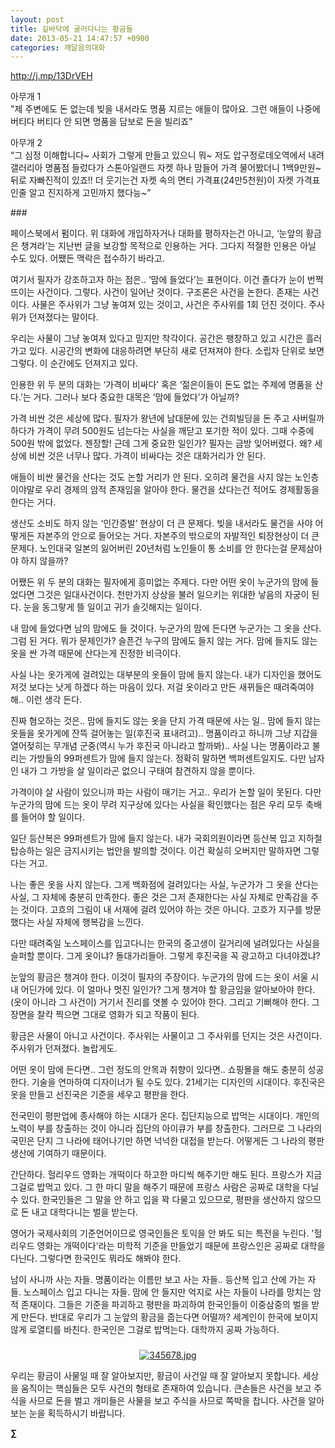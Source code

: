 ```yaml
---
layout: post
title: 길바닥에 굴러다니는 황금들
date: 2013-05-21 14:47:57 +0900
categories: 깨달음의대화
---
```

<http://j.mp/13DrVEH>



아무개 1  
"제 주변에도 돈 없는데 빚을 내서라도 명품 지르는 애들이 많아요. 그런 애들이 나중에 버티다 버티다 안 되면 명품을 담보로 돈을 빌리죠" 


  


아무개 2     
“그 심정 이해합니다~ 사회가 그렇게 만들고 있으니 뭐~ 저도 압구정로데오역에서 내려 갤러리아 명품점 들렀다가 스톤아일랜드 자켓 하나 맘들어 가격 물어봤더니 1백9만원~ 뒤로 자빠진적이 있죠!! 더 웃기는건 자켓 속의 면티 가격표(24만5천원)이 자켓 가격표인줄 알고 진지하게 고민까지 했다능~” 


  


\### 


  


페이스북에서 펌이다. 위 대화에 개입하자거나 대화를 평하자는건 아니고, ‘눈앞의 황금은 챙겨라’는 지난번 글을 보강할 목적으로 인용하는 거다. 그다지 적절한 인용은 아닐 수도 있다. 어쨌든 맥락은 접수하기 바라고.


  


여기서 필자가 강조하고자 하는 점은.. ‘맘에 들었다’는 표현이다. 이건 졸다가 눈이 번쩍 뜨이는 사건이다. 그렇다. 사건이 일어난 것이다. 구조론은 사건을 논한다. 존재는 사건이다. 사물은 주사위가 그냥 놓여져 있는 것이고, 사건은 주사위를 1회 던진 것이다. 주사위가 던져졌다는 말이다. 


  


우리는 사물이 그냥 놓여져 있다고 믿지만 착각이다. 공간은 팽창하고 있고 시간은 흘러가고 있다. 시공간의 변화에 대응하려면 부단히 새로 던져져야 한다. 소립자 단위로 보면 그렇다. 이 순간에도 던져지고 있다.


  


인용한 위 두 분의 대화는 ‘가격이 비싸다’ 혹은 ‘젊은이들이 돈도 없는 주제에 명품을 산다.’는 거다. 그러나 보다 중요한 대목은 ‘맘에 들었다’가 아닐까? 


  


가격 비싼 것은 세상에 많다. 필자가 왕년에 남대문에 있는 건희빌딩을 돈 주고 사버릴까 하다가 가격이 무려 500원도 넘는다는 사실을 깨닫고 포기한 적이 있다. 그때 수중에 500원 밖에 없었다. 젠장할! 근데 그게 중요한 일인가? 필자는 금방 잊어버렸다. 왜? 세상에 비싼 것은 너무나 많다. 가격이 비싸다는 것은 대화거리가 안 된다. 


  


애들이 비싼 물건을 산다는 것도 논할 거리가 안 된다. 오히려 물건을 사지 않는 노인층이야말로 우리 경제의 암적 존재임을 알아야 한다. 물건을 샀다는건 적어도 경제활동을 한다는 거다. 


  


생산도 소비도 하지 않는 ‘인간증발’ 현상이 더 큰 문제다. 빚을 내서라도 물건을 사야 어떻게든 자본주의 안으로 들어오는 거다. 자본주의 밖으로의 자발적인 퇴장현상이 더 큰 문제다. 노인대국 일본의 잃어버린 20년처럼 노인들이 통 소비를 안 한다는걸 문제삼아야 하지 않을까? 


  


어쨌든 위 두 분의 대화는 필자에게 흥미없는 주제다. 다만 어떤 옷이 누군가의 맘에 들었다면 그것은 일대사건이다. 천만가지 상상을 불러 일으키는 위대한 낳음의 자궁이 된다. 눈을 동그랗게 뜰 일이고 귀가 솔깃해지는 일이다. 


  


내 맘에 들었다면 남의 맘에도 들 것이다. 누군가의 맘에 든다면 누군가는 그 옷을 산다. 그럼 된 거다. 뭐가 문제인가? 슬픈건 누구의 맘에도 들지 않는 거다. 맘에 들지도 않는 옷을 싼 가격 때문에 산다는게 진정한 비극이다. 


  


사실 나는 옷가게에 걸려있는 대부분의 옷들이 맘에 들지 않는다. 내가 디자인을 했어도 저것 보다는 낫게 하겠다 하는 마음이 있다. 저걸 옷이라고 만든 새뀌들은 때려죽여야 해.. 이런 생각 든다. 


  


진짜 혐오하는 것은.. 맘에 들지도 않는 옷을 단지 가격 때문에 사는 일.. 맘에 들지 않는 옷들을 옷가게에 잔뜩 걸어놓는 일(후진국 표내려고).. 명품이라고 하니까 그냥 지갑을 열어젖히는 무개념 군중(역시 누가 후진국 아니라고 할까봐).. 사실 나는 명품이라고 불리는 가방들의 99퍼센트가 맘에 들지 않는다. 정확히 말하면 백퍼센트일지도. 다만 남자인 내가 그 가방을 살 일이라곤 없으니 구태여 참견하지 않을 뿐이다. 


  


가격이야 살 사람이 있으니까 파는 사람이 매기는 거고.. 우리가 논할 일이 못된다. 다만 누군가의 맘에 드는 옷이 무려 지구상에 있다는 사실을 확인했다는 점은 우리 모두 축배를 들어야 할 일이다. 


  


일단 등산복은 99퍼센트가 맘에 들지 않는다. 내가 국회의원이라면 등산복 입고 지하철 탑승하는 일은 금지시키는 법안을 발의할 것이다. 이건 확실히 오버지만 말하자면 그렇다는 거고. 


  


나는 좋은 옷을 사지 않는다. 그게 백화점에 걸려있다는 사실, 누군가가 그 옷을 산다는 사실, 그 자체에 충분히 만족한다. 좋은 것은 그저 존재한다는 사실 자체로 만족감을 주는 것이다. 고흐의 그림이 내 서재에 걸려 있어야 하는 것은 아니다. 고흐가 지구를 방문했다는 사실 자체에 행복감을 느낀다. 


  


다만 때려죽일 노스페이스를 입고다니는 한국의 중고생이 길거리에 널려있다는 사실을 슬퍼할 뿐이다. 그게 옷이냐? 돌대가리들아. 그렇게 후진국을 꼭 광고하고 다녀야겠냐? 


  


눈앞의 황금은 챙겨야 한다. 이것이 필자의 주장이다. 누군가의 맘에 드는 옷이 서울 시내 어딘가에 있다. 이 얼마나 멋진 일인가? 그게 챙겨야 할 황금임을 알아보아야 한다. (옷이 아니라 그 사건이) 거기서 진리를 엿볼 수 있어야 한다. 그리고 기뻐해야 한다. 그 장면을 찰칵 찍으면 그대로 영화가 되고 작품이 된다. 


  


황금은 사물이 아니고 사건이다. 주사위는 사물이고 그 주사위를 던지는 것은 사건이다. 주사위가 던져졌다. 놀랍게도. 


  


어떤 옷이 맘에 든다면.. 그런 정도의 안목과 취향이 있다면.. 쇼핑몰을 해도 충분히 성공한다. 기술을 연마하여 디자이너가 될 수도 있다. 21세기는 디자인의 시대이다. 후진국은 옷을 만들고 선진국은 기준을 세우고 평판을 한다. 



전국민이 평판업에 종사해야 하는 시대가 온다. 집단지능으로 밥먹는 시대이다. 개인의 노력이 부를 창출하는 것이 아니라 집단의 아이큐가 부를 창출한다. 그러므로 그 나라의 국민은 단지 그 나라에 태어나기만 하면 넉넉한 대접을 받는다. 어떻게든 그 나라의 평판생산에 기여하기 때문이다. 



간단하다. 헐리우드 영화는 개떡이다 하고한 마디씩 해주기만 해도 된다. 프랑스가 지금 그걸로 밥먹고 있다. 그 한 마디 말을 해주기 때문에 프랑스 사람은 공짜로 대학을 다닐 수 있다. 한국인들은 그 말을 안 하고 입을 꽉 다물고 있으므로, 평판을 생산하지 않으므로 돈 내고 대학다니는 벌을 받는다. 



영어가 국제사회의 기준언어이므로 영국인들은 토익을 안 봐도 되는 특전을 누린다. '헐리우드 영화는 개떡이다'라는 미학적 기준을 만들었기 때문에 프랑스인은 공짜로 대학을 다닌다. 그렇다면 한국인도 뭐라도 해봐야 한다.


  


남이 사니까 사는 자들. 명품이라는 이름만 보고 사는 자들.. 등산복 입고 산에 가는 자들. 노스페이스 입고 다니는 자들. 맘에 안 들지만 억지로 사는 자들이 나라를 망치는 암적 존재이다. 그들은 기준을 파괴하고 평판을 파괴하여 한국인들이 이중삼중의 벌을 받게 만든다. 반대로 우리가 그 눈앞의 황금을 줍는다면 어떨까? 세계인이 한국에 보이지 않게 로열티를 바친다. 한국인은 그걸로 밥먹는다. 대학까지 공짜 가능하다. 


  




 ###


  




<p align="center">
  <a href="?mid=DonOh"><img alt="345678.jpg" src="assets/attach/images/198/727/315/55.JPG" /> <br /></a> 
  
  <p>
  </p>
  
  <p>
    우리는 황금이 사물일 때 잘 알아보지만, 황금이 사건일 때 잘 알아보지 못합니다. 세상을 움직이는 핵심들은 모두 사건의 형태로 존재하여 있습니다. 큰손들은 사건을 보고 주식을 사므로 돈을 벌고 개미들은 사물을 보고 주식을 사므로 쪽박을 찹니다. 사건을 알아보는 눈을 획득하시기 바랍니다.
  </p>
  
  <p>
  </p>
  
  <p>
  </p>
  
  <p>
    <b>∑</b> <br /><br />
  </p>
  
  <p>
  </p>
  
  <p>
  </p>
  
  <p>
  </p>
  
  <p>
  </p>
  
  <p>
  </p>
  
  <p>
  </p>
  
  <p>
  </p>
  
  <p>
  </p>
  
  <p>
  </p>
</p>
